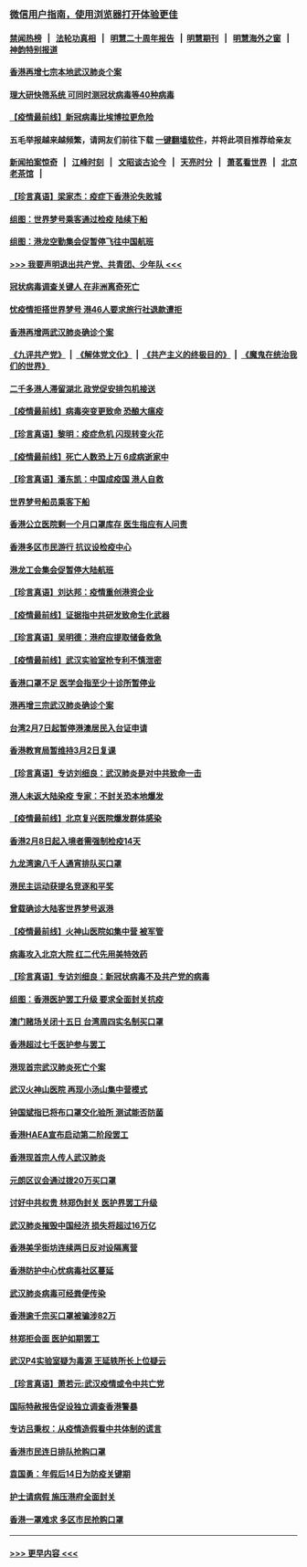 ### [微信用户指南，使用浏览器打开体验更佳](https://github.com/gfw-breaker/banned-news1/blob/master/indexes/wechat-guide.md?t=0)
#### [禁闻热榜](热点新闻.md?t=0)  &nbsp;&nbsp;|&nbsp;&nbsp; [法轮功真相](https://github.com/gfw-breaker/truth/blob/master/README.md?t=0) &nbsp;&nbsp;|&nbsp;&nbsp; [明慧二十周年报告](https://github.com/gfw-breaker/mh-reports/blob/master/README.md?t=0) &nbsp;&nbsp;|&nbsp;&nbsp;[明慧期刊](https://github.com/gfw-breaker/mh-qikan) &nbsp;&nbsp;|&nbsp;&nbsp; [明慧海外之窗](https://github.com/gfw-breaker/mh-news/blob/master/README.md?t=0) &nbsp;&nbsp;|&nbsp;&nbsp; [神韵特别报道](https://github.com/gfw-breaker/mh-news/blob/master/shenyun.md?t=0)
#### [香港再增七宗本地武汉肺炎个案](../pages/nsc415/n11862405.md?t=02121144) 
#### [理大研快筛系统 可同时测冠状病毒等40种病毒](../pages/nsc415/n11862376.md?t=02121144) 
#### [【疫情最前线】新冠病毒比埃博拉更危险](../pages/nsc415/n11862199.md?t=02121144) 
#### 五毛举报越来越频繁，请网友们前往下载 [一键翻墙软件](https://github.com/gfw-breaker/ssr-accounts)，并将此项目推荐给亲友
#### [新闻拍案惊奇](https://github.com/gfw-breaker/banned-news1/blob/master/pages/link4.md) &nbsp;&nbsp;|&nbsp;&nbsp; [江峰时刻](https://github.com/gfw-breaker/banned-news1/blob/master/pages/link4.md) &nbsp;&nbsp;|&nbsp;&nbsp; [文昭谈古论今](https://github.com/gfw-breaker/banned-news1/blob/master/pages/link4.md) &nbsp;&nbsp;|&nbsp;&nbsp; [天亮时分](https://github.com/gfw-breaker/banned-news1/blob/master/pages/link4.md) &nbsp;&nbsp;|&nbsp;&nbsp; [萧茗看世界](https://github.com/gfw-breaker/banned-news1/blob/master/pages/link4.md) &nbsp;&nbsp;|&nbsp;&nbsp; [北京老茶馆](https://github.com/gfw-breaker/banned-news1/blob/master/pages/link4.md) &nbsp;&nbsp;|&nbsp;&nbsp; 
#### [【珍言真语】梁家杰：疫症下香港沦失败城](../pages/nsc415/n11861588.md?t=02121144) 
#### [组图：世界梦号乘客通过检疫 陆续下船](../pages/nsc415/n11858302.md?t=02121144) 
#### [组图：港龙空勤集会促暂停飞往中国航班](../pages/nsc415/n11858190.md?t=02121144) 
#### [>>> 我要声明退出共产党、共青团、少年队 <<<](https://github.com/begood0513/goodnews/blob/master/quit/letter.md) 
#### [冠状病毒调查关键人 在非洲离奇死亡](../pages/nsc415/n11859798.md?t=02121144) 
#### [忧疫情拒搭世界梦号 港46人要求旅行社退款遭拒](../pages/nsc415/n11859849.md?t=02121144) 
#### [香港再增两武汉肺炎确诊个案](../pages/nsc415/n11859833.md?t=02121144) 
#### [《九评共产党》](https://github.com/begood0513/9ping.md/blob/master/README.md) &nbsp;|&nbsp; [《解体党文化》](../../../../jtdwh.md/blob/master/README.md)  &nbsp;|&nbsp; [《共产主义的终极目的》](../../../../gczydzjmd.md/blob/master/README.md) &nbsp;|&nbsp; [《魔鬼在统治我们的世界》](../../../../mgztzwmdsj.md/blob/master/README.md) 
#### [二千多港人滞留湖北 政党促安排包机接送](../pages/nsc415/n11859831.md?t=02121144) 
#### [【疫情最前线】病毒突变更致命 恐酿大瘟疫](../pages/nsc415/n11859604.md?t=02121144) 
#### [【珍言真语】黎明：疫症危机 闪现转变火花](../pages/nsc415/n11859199.md?t=02121144) 
#### [【疫情最前线】死亡人数恐上万 6成病逝家中](../pages/nsc415/n11856687.md?t=02121144) 
#### [【珍言真语】潘东凯：中国成疫国 港人自救](../pages/nsc415/n11856962.md?t=02121144) 
#### [世界梦号船员乘客下船](../pages/nsc415/n11856883.md?t=02121144) 
#### [香港公立医院剩一个月口罩库存 医生指应有人问责](../pages/nsc415/n11856875.md?t=02121144) 
#### [香港多区市民游行 抗议设检疫中心](../pages/nsc415/n11856866.md?t=02121144) 
#### [港龙工会集会促暂停大陆航班](../pages/nsc415/n11856840.md?t=02121144) 
#### [【珍言真语】刘达邦：疫情重创港资企业](../pages/nsc415/n11854274.md?t=02121144) 
#### [【疫情最前线】证据指中共研发致命生化武器](../pages/nsc415/n11853087.md?t=02121144) 
#### [【珍言真语】吴明德：港府应提取储备救急](../pages/nsc415/n11852734.md?t=02121144) 
#### [【疫情最前线】武汉实验室抢专利不慎泄密](../pages/nsc415/n11850310.md?t=02121144) 
#### [香港口罩不足 医学会指至少十诊所暂停业](../pages/nsc415/n11850301.md?t=02121144) 
#### [港再增三宗武汉肺炎确诊个案](../pages/nsc415/n11850328.md?t=02121144) 
#### [台湾2月7日起暂停港澳居民入台证申请](../pages/nsc415/n11850304.md?t=02121144) 
#### [香港教育局暂维持3月2日复课](../pages/nsc415/n11850260.md?t=02121144) 
#### [【珍言真语】专访刘细良：武汉肺炎是对中共致命一击](../pages/nsc415/n11849934.md?t=02121144) 
#### [港人未返大陆染疫 专家：不封关恐本地爆发](../pages/nsc415/n11848021.md?t=02121144) 
#### [【疫情最前线】北京复兴医院爆发群体感染](../pages/nsc415/n11847626.md?t=02121144) 
#### [香港2月8日起入境者需强制检疫14天](../pages/nsc415/n11847658.md?t=02121144) 
#### [九龙湾逾八千人通宵排队买口罩](../pages/nsc415/n11847647.md?t=02121144) 
#### [港民主运动获提名竞逐和平奖](../pages/nsc415/n11847633.md?t=02121144) 
#### [曾载确诊大陆客世界梦号返港](../pages/nsc415/n11847608.md?t=02121144) 
#### [【疫情最前线】火神山医院如集中营 被军管](../pages/nsc415/n11847524.md?t=02121144) 
#### [病毒攻入北京大院 红二代先用美特效药](../pages/nsc415/n11847427.md?t=02121144) 
#### [【珍言真语】专访刘细良：新冠状病毒不及共产党的病毒](../pages/nsc415/n11847164.md?t=02121144) 
#### [组图：香港医护罢工升级 要求全面封关抗疫](../pages/nsc415/n11844107.md?t=02121144) 
#### [澳门赌场关闭十五日 台湾周四实名制买口罩](../pages/nsc415/n11845083.md?t=02121144) 
#### [香港超过七千医护参与罢工](../pages/nsc415/n11845051.md?t=02121144) 
#### [港现首宗武汉肺炎死亡个案](../pages/nsc415/n11844998.md?t=02121144) 
#### [武汉火神山医院 再现小汤山集中营模式](../pages/nsc415/n11844763.md?t=02121144) 
#### [钟国斌指已将布口罩交化验所 测试能否防菌](../pages/nsc415/n11842783.md?t=02121144) 
#### [香港HAEA宣布启动第二阶段罢工](../pages/nsc415/n11842723.md?t=02121144) 
#### [香港现首宗人传人武汉肺炎](../pages/nsc415/n11842766.md?t=02121144) 
#### [元朗区议会通过拨20万买口罩](../pages/nsc415/n11842754.md?t=02121144) 
#### [讨好中共权贵 林郑伪封关 医护界罢工升级](../pages/nsc415/n11842359.md?t=02121144) 
#### [武汉肺炎摧毁中国经济 损失将超过16万亿](../pages/nsc415/n11839723.md?t=02121144) 
#### [香港美孚街坊连续两日反对设隔离营](../pages/nsc415/n11839962.md?t=02121144) 
#### [香港防护中心忧病毒社区蔓延](../pages/nsc415/n11839933.md?t=02121144) 
#### [武汉肺炎病毒可经粪便传染](../pages/nsc415/n11839939.md?t=02121144) 
#### [香港逾千宗买口罩被骗涉82万](../pages/nsc415/n11839914.md?t=02121144) 
#### [林郑拒会面 医护如期罢工](../pages/nsc415/n11839892.md?t=02121144) 
#### [武汉P4实验室疑为毒源 王延轶所长上位疑云](../pages/nsc415/n11835543.md?t=02121144) 
#### [【珍言真语】萧若元:武汉疫情或令中共亡党](../pages/nsc415/n11829394.md?t=02121144) 
#### [国际特赦报告促设独立调查香港警暴](../pages/nsc415/n11833845.md?t=02121144) 
#### [专访吕秉权：从疫情造假看中共体制的谎言](../pages/nsc415/n11833813.md?t=02121144) 
#### [香港市民连日排队抢购口罩](../pages/nsc415/n11833794.md?t=02121144) 
#### [袁国勇：年假后14日为防疫关键期](../pages/nsc415/n11831088.md?t=02121144) 
#### [护士请病假 施压港府全面封关](../pages/nsc415/n11831030.md?t=02121144) 
#### [香港一罩难求 多区市民抢购口罩](../pages/nsc415/n11831002.md?t=02121144) 

----
#### [ >>> 更早内容 <<< ](../indexes/nsc415-earlier.md)
